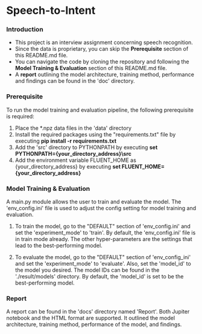 # Speech-to-Intent

### Introduction
* This project is an interview assignment concerning speech recognition.  
* Since the data is proprietary, you can skip the **Prerequisite** section of this README.md file.  
* You can navigate the code by cloning the repository and following the **Model Training & Evaluation** section of this README.md file.  
* A **report** outlining the model architecture, training method, performance and findings can be found in the 'doc' directory.  

### Prerequisite
To run the model training and evaluation pipeline, the following prerequisite is required: 
1. Place the *.npz data files in the 'data' directory
2. Install the required packages using the "requirements.txt" file by executing **pip install -r requirements.txt**
3. Add the 'src' directory to PYTHONPATH by executing **set PYTHONPATH={your_directory_address}\src**
4. Add the environment variable FLUENT_HOME as {your_directory_address} by executing **set FLUENT_HOME={your_directory_address}**

### Model Training & Evaluation
A main.py module allows the user to train and evaluate the model.
The 'env_config.ini' file is used to adjust the config setting for model training and evaluation.

1. To train the model, go to the "DEFAULT" section of 'env_config.ini' and set the 'experiment_mode' to 'train'.
By default, the 'env_config.ini' file is in train mode already.
The other hyper-parameters are the settings that lead to the best-performing model. 

2. To evaluate the model, go to the "DEFAULT" section of 'env_config_ini' and set the 'experiment_mode' to 'evaluate'.
Also, set the 'model_id' to the model you desired. The model IDs can be found in the './result/models' directory.
By default, the 'model_id' is set to be the best-performing model.

### Report
A report can be found in the 'docs' directory named 'Report'.
Both Jupiter notebook and the HTML format are supported.
It outlined the model architecture, training method, performance of the model, and findings.
